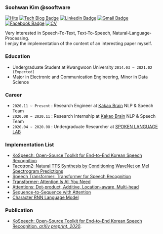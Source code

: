 ### Soohwan Kim @sooftware   
  
[![Hits](https://hits.seeyoufarm.com/api/count/incr/badge.svg?url=https%3A%2F%2Fgithub.com%2Fsooftware%2Fhit-counter)](https://hits.seeyoufarm.com) [![Tech Blog Badge](http://img.shields.io/badge/-Tech%20blog-black?style=flat-square&logo=github&link=https://zzsza.github.io/)](https://blog.naver.com/sooftware) [![Linkedin Badge](https://img.shields.io/badge/-LinkedIn-blue?style=flat-square&logo=Linkedin&logoColor=white&link=https://www.linkedin.com/in/soohwan-kim-532092182/)](https://www.linkedin.com/in/soohwan-kim-532092182/) [![Gmail Badge](https://img.shields.io/badge/Gmail-d14836?style=flat-square&logo=Gmail&logoColor=white&link=mailto:snugyun01@gmail.com)](mailto:sh951011@gmail.com) [![Facebook Badge](https://img.shields.io/badge/facebook-1877f2?style=flat-square&logo=facebook&logoColor=white&link=https://www.facebook.com/zzsza)](https://facebook.com/sooftware95) [![CV](https://img.shields.io/badge/Curriculum%20Vitae-yellow?style=flat-square&logo=Latex&logoColor=white&link=https://www.linkedin.com/in/soohwan-kim-532092182/)](https://github.com/sooftware/sooftware/blob/master/CV.pdf)  
  
Very interested in Speech-To-Text, Text-To-Speech, Natural-Language-Processing.   
I enjoy the implementation of the content of an interesting paper myself.  
  
### Education
* Undergraduate Student at Kwangwoon University `2014.03 ~ 2021.02 (Expected)`  
* Major in Electronic and Communication Engineering, Minor in Data Science  
  
### Career
* `2020.11 ~ Present` : Research Engineer at [Kakao Brain](https://www.kakaobrain.com/) NLP & Speech Team 
* `2020.08 ~ 2020.11` : Research Internship at [Kakao Brain](https://www.kakaobrain.com/) NLP & Speech Team 
* `2020.04 ~ 2020.08` : Undergraduate Researcher at [SPOKEN LANGUAGE LAB](http://speech.sogang.ac.kr/) 
  
### Implementation List
* [KoSpeech: Open-Source Toolkit for End-to-End Korean Speech Recognition](https://github.com/sooftware/KoSpeech)
* [Tacotron2: Natural TTS Synthesis by Conditioning WaveNet on Mel Spectrogram Predictions](https://github.com/sooftware/Tacotron2)
* [Speech Transformer: Transformer for Speech Recognition](https://github.com/sooftware/Speech-Transformer)
* [Transformer: Attention Is All You Need](https://github.com/sooftware/Attention-Is-All-You-Need)
* [Attentions: Dot-product, Additive, Location-aware, Multi-head](https://github.com/sooftware/attentions)
* [Sequence-to-Sequence with Attention](https://github.com/sooftware/pytorch-seq2seq)
* [Character RNN Language Model](https://github.com/sooftware/char-rnnlm)
  
### Publication
* [KoSpeech: Open-Source Toolkit for End-to-End Korean Speech Recognition, *arXiv preprint, 2020*](https://arxiv.org/abs/2009.03092).
  
<!--
**sooftware/sooftware** is a ✨ _special_ ✨ repository because its `README.md` (this file) appears on your GitHub profile.
  
Here are some ideas to get you started:

- 🔭 I’m currently working on ...
- 🌱 I’m currently learning ...
- 👯 I’m looking to collaborate on ...
- 🤔 I’m looking for help with ...
- 💬 Ask me about ...
- 📫 How to reach me: ...
- 😄 Pronouns: ...
- ⚡ Fun fact: ...
-->
